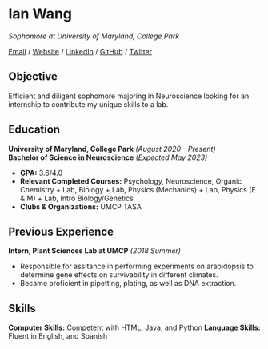 # Ian Wang

_Sophomore at University of Maryland, College Park_ <br>

[Email](mailto:ianwangkls@gmail.com) / [Website](https://amazon.com/) / [LinkedIn](https://www.linkedin.com/in/ianwwang/) / [GitHub](https://github.com/bunnian/) / [Twitter](https://twitter.com/bunnianwang/) 

## Objective

Efficient and diligent sophomore majoring in Neuroscience looking for an internship to contribute my unique skills to a lab. 

## Education

**University of Maryland, College Park** _(August 2020 - Present)_ <br>
**Bachelor of Science in Neuroscience**  _(Expected May 2023)_ <br>
 - **GPA:** 3.6/4.0
 - **Relevant Completed Courses:** Psychology, Neuroscience, Organic Chemistry + Lab, Biology + Lab, Physics (Mechanics) + Lab, Physics (E & M) + Lab, Intro Biology/Genetics
 - **Clubs & Organizations:** UMCP TASA 

## Previous Experience

**Intern, Plant Sciences Lab at UMCP** _(2018 Summer)_ <br>
 - Responsible for assitance in performing experiments on arabidopsis to determine gene effects on survivability in different climates.
 - Became proficient in pipetting, plating, as well as DNA extraction.
 
## Skills

**Computer Skills:** Competent with HTML, Java, and Python
**Language Skills:** Fluent in English, and Spanish

